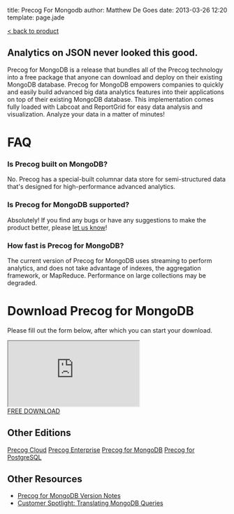 title: Precog For Mongodb
author: Matthew De Goes
date: 2013-03-26 12:20
template: page.jade

<div id="body-links">
   <a class="static-link" href="/products/precog/">&#60; back to product</a>
</div>
<div class="two-columns">
    <h2>Analytics on JSON never looked this good.</h2>
    <p>Precog for MongoDB is a release that bundles all of the Precog technology into a free package that anyone can download and deploy on their existing MongoDB database. Precog for MongoDB empowers companies to quickly and easily build advanced big data analytics features into their applications on top of their existing MongoDB database. This implementation comes fully loaded with Labcoat and ReportGrid for easy data analysis and visualization. Analyze your data in a matter of minutes! </p>
    <h1>FAQ</h1>
    <div id="editions-faq">
        <h3>Is Precog built on MongoDB?</h3>
        <p>No. Precog has a special-built columnar data store for semi-structured data that's designed for high-performance advanced analytics.</p>
        <h3>Is Precog for MongoDB supported?</h3>
        <p>Absolutely! If you find any bugs or have any suggestions to make the product better, please <a href="/about/contact-us/">let us know</a>!</p>
        <h3>How fast is Precog for MongoDB?</h3>
        <p>The current version of Precog for MongoDB uses streaming to perform analytics, and does not take advantage of indexes, the aggregation framework, or MapReduce. Performance on large collections may be degraded.</p>
    </div>
    <h1>Download Precog for MongoDB</h1>
    <p>Please fill out the form below, after which you can start your download.</p>
    <div class="form-iframe-half">
        <iframe src="http://www2.precog.com/l/17892/2012-11-30/54jd"></iframe>
    </div>
</div>
<div class="two-columns-end">
    <a class="medium-button red-background" href="#download-precog-for-mongodb">FREE DOWNLOAD</a>
    <div id="body-side-resources">
        <h2>Other Editions</h2>
        <div id="editions">
            <a href="/editions/precog-cloud/">Precog Cloud</a>
            <a href="/editions/precog-enterprise/">Precog Enterprise</a>
            <a class="active" href="/editions/precog-for-mongodb/">Precog for MongoDB</a>
            <a href="/editions/precog-for-postgresql/">Precog for PostgreSQL</a>
        </div>
        <h2>Other Resources</h2>
        <ul>
            <li>
                <a href="/downloads/mongodb-changelog.htm">Precog for MongoDB Version Notes</a>
            </li>
            <li>
                <a href="http://blog.precog.com/?p=513">Customer Spotlight: Translating MongoDB Queries</a>
            </li>
        </ul>
    </div>
</div>
<div class="clear-left">
</div>
